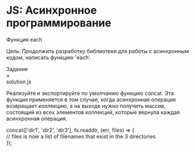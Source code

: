# JS: Асинхронное программирование

Функция each

Цель: Продолжить разработку библиотеки для работы с асинхронным кодом, написать функцию 'each'.

Задание<br/>
×<br/>
solution.js<br/>

Реализуйте и экспортируйте по умолчанию функцию concat. Эта функция применяется в том случае, когда асинхронная операция возвращает коллекцию, а на выходе нужно получить массив, состоящий из всех элементов коллекций, которые вернула каждая асинхронная операция.

concat(['dir1', 'dir2', 'dir3'], fs.readdir, (err, files) => {<br/>
  // files is now a list of filenames that exist in the 3 directories<br/>
});

